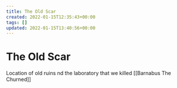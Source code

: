 ```yaml
---
title: The Old Scar
created: 2022-01-15T12:35:43+00:00
tags: []
updated: 2022-01-15T13:40:56+00:00
---
```

# The Old Scar
Location of old ruins nd the laboratory that we killed [[Barnabus The Churned]]

